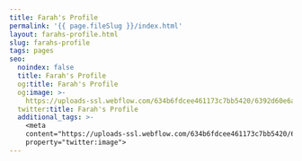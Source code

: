 ```yaml
---
title: Farah's Profile
permalink: '{{ page.fileSlug }}/index.html'
layout: farahs-profile.html
slug: farahs-profile
tags: pages
seo:
  noindex: false
  title: Farah's Profile
  og:title: Farah's Profile
  og:image: >-
    https://uploads-ssl.webflow.com/634b6fdcee461173c7bb5420/6392d60e6a0f547f9e137bd3_Add%20a%20heading%20(1).jpg
  twitter:title: Farah's Profile
  additional_tags: >-
    <meta
    content="https://uploads-ssl.webflow.com/634b6fdcee461173c7bb5420/6392d60e6a0f547f9e137bd3_Add%20a%20heading%20(1).jpg"
    property="twitter:image">
---
```



